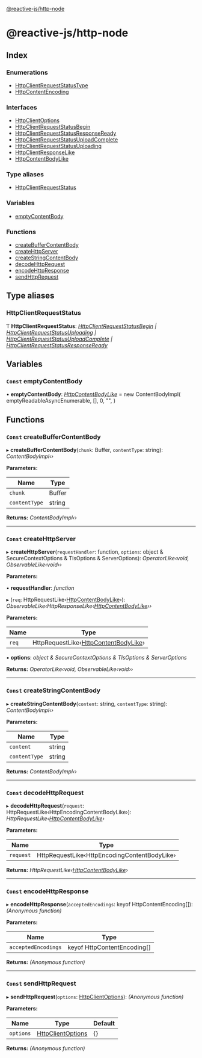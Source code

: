 [@reactive-js/http-node](README.md)

# @reactive-js/http-node

## Index

### Enumerations

* [HttpClientRequestStatusType](enums/httpclientrequeststatustype.md)
* [HttpContentEncoding](enums/httpcontentencoding.md)

### Interfaces

* [HttpClientOptions](interfaces/httpclientoptions.md)
* [HttpClientRequestStatusBegin](interfaces/httpclientrequeststatusbegin.md)
* [HttpClientRequestStatusResponseReady](interfaces/httpclientrequeststatusresponseready.md)
* [HttpClientRequestStatusUploadComplete](interfaces/httpclientrequeststatusuploadcomplete.md)
* [HttpClientRequestStatusUploading](interfaces/httpclientrequeststatusuploading.md)
* [HttpClientResponseLike](interfaces/httpclientresponselike.md)
* [HttpContentBodyLike](interfaces/httpcontentbodylike.md)

### Type aliases

* [HttpClientRequestStatus](README.md#httpclientrequeststatus)

### Variables

* [emptyContentBody](README.md#const-emptycontentbody)

### Functions

* [createBufferContentBody](README.md#const-createbuffercontentbody)
* [createHttpServer](README.md#const-createhttpserver)
* [createStringContentBody](README.md#const-createstringcontentbody)
* [decodeHttpRequest](README.md#const-decodehttprequest)
* [encodeHttpResponse](README.md#const-encodehttpresponse)
* [sendHttpRequest](README.md#const-sendhttprequest)

## Type aliases

###  HttpClientRequestStatus

Ƭ **HttpClientRequestStatus**: *[HttpClientRequestStatusBegin](interfaces/httpclientrequeststatusbegin.md) | [HttpClientRequestStatusUploading](interfaces/httpclientrequeststatusuploading.md) | [HttpClientRequestStatusUploadComplete](interfaces/httpclientrequeststatusuploadcomplete.md) | [HttpClientRequestStatusResponseReady](interfaces/httpclientrequeststatusresponseready.md)*

## Variables

### `Const` emptyContentBody

• **emptyContentBody**: *[HttpContentBodyLike](interfaces/httpcontentbodylike.md)* =  new ContentBodyImpl(
  emptyReadableAsyncEnumerable,
  [],
  0,
  "",
)

## Functions

### `Const` createBufferContentBody

▸ **createBufferContentBody**(`chunk`: Buffer, `contentType`: string): *ContentBodyImpl‹›*

**Parameters:**

Name | Type |
------ | ------ |
`chunk` | Buffer |
`contentType` | string |

**Returns:** *ContentBodyImpl‹›*

___

### `Const` createHttpServer

▸ **createHttpServer**(`requestHandler`: function, `options`: object & SecureContextOptions & TlsOptions & ServerOptions): *OperatorLike‹void, ObservableLike‹void››*

**Parameters:**

▪ **requestHandler**: *function*

▸ (`req`: HttpRequestLike‹[HttpContentBodyLike](interfaces/httpcontentbodylike.md)›): *ObservableLike‹HttpResponseLike‹[HttpContentBodyLike](interfaces/httpcontentbodylike.md)››*

**Parameters:**

Name | Type |
------ | ------ |
`req` | HttpRequestLike‹[HttpContentBodyLike](interfaces/httpcontentbodylike.md)› |

▪ **options**: *object & SecureContextOptions & TlsOptions & ServerOptions*

**Returns:** *OperatorLike‹void, ObservableLike‹void››*

___

### `Const` createStringContentBody

▸ **createStringContentBody**(`content`: string, `contentType`: string): *ContentBodyImpl‹›*

**Parameters:**

Name | Type |
------ | ------ |
`content` | string |
`contentType` | string |

**Returns:** *ContentBodyImpl‹›*

___

### `Const` decodeHttpRequest

▸ **decodeHttpRequest**(`request`: HttpRequestLike‹HttpEncodingContentBodyLike›): *HttpRequestLike‹[HttpContentBodyLike](interfaces/httpcontentbodylike.md)›*

**Parameters:**

Name | Type |
------ | ------ |
`request` | HttpRequestLike‹HttpEncodingContentBodyLike› |

**Returns:** *HttpRequestLike‹[HttpContentBodyLike](interfaces/httpcontentbodylike.md)›*

___

### `Const` encodeHttpResponse

▸ **encodeHttpResponse**(`acceptedEncodings`: keyof HttpContentEncoding[]): *(Anonymous function)*

**Parameters:**

Name | Type |
------ | ------ |
`acceptedEncodings` | keyof HttpContentEncoding[] |

**Returns:** *(Anonymous function)*

___

### `Const` sendHttpRequest

▸ **sendHttpRequest**(`options`: [HttpClientOptions](interfaces/httpclientoptions.md)): *(Anonymous function)*

**Parameters:**

Name | Type | Default |
------ | ------ | ------ |
`options` | [HttpClientOptions](interfaces/httpclientoptions.md) |  {} |

**Returns:** *(Anonymous function)*
